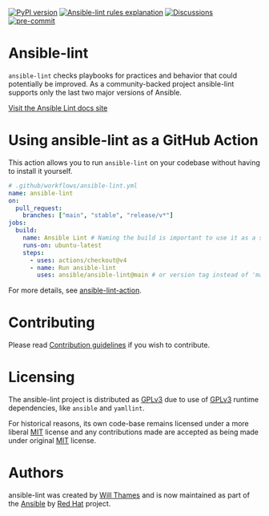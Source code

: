 [![PyPI version](https://img.shields.io/pypi/v/ansible-lint.svg)](https://pypi.org/project/ansible-lint)
[![Ansible-lint rules explanation](https://img.shields.io/badge/Ansible--lint-rules-blue.svg)](https://ansible.readthedocs.io/projects/lint/rules/)
[![Discussions](https://img.shields.io/badge/Discussions-gray.svg)](https://github.com/ansible/ansible-lint/discussions)
[![pre-commit](https://img.shields.io/badge/pre--commit-enabled-brightgreen?logo=pre-commit&logoColor=white)](https://github.com/pre-commit/pre-commit)

# Ansible-lint

`ansible-lint` checks playbooks for practices and behavior that could
potentially be improved. As a community-backed project ansible-lint supports
only the last two major versions of Ansible.

[Visit the Ansible Lint docs site](https://ansible.readthedocs.io/projects/lint/)

# Using ansible-lint as a GitHub Action

This action allows you to run `ansible-lint` on your codebase without having to
install it yourself.

```yaml
# .github/workflows/ansible-lint.yml
name: ansible-lint
on:
  pull_request:
    branches: ["main", "stable", "release/v*"]
jobs:
  build:
    name: Ansible Lint # Naming the build is important to use it as a status check
    runs-on: ubuntu-latest
    steps:
      - uses: actions/checkout@v4
      - name: Run ansible-lint
        uses: ansible/ansible-lint@main # or version tag instead of 'main'
```

For more details, see [ansible-lint-action].

# Contributing

Please read [Contribution guidelines] if you wish to contribute.

# Licensing

The ansible-lint project is distributed as [GPLv3] due to use of [GPLv3] runtime
dependencies, like `ansible` and `yamllint`.

For historical reasons, its own code-base remains licensed under a more liberal
[MIT] license and any contributions made are accepted as being made under
original [MIT] license.

# Authors

ansible-lint was created by [Will Thames] and is now maintained as part of the
[Ansible] by [Red Hat] project.

[ansible]: https://ansible.com
[contribution guidelines]: https://ansible-lint.readthedocs.io/contributing
[gplv3]: https://github.com/ansible/ansible-lint/blob/main/COPYING
[mit]:
  https://github.com/ansible/ansible-lint/blob/main/docs/licenses/LICENSE.mit.txt
[red hat]: https://redhat.com
[will thames]: https://github.com/willthames
[ansible-lint-action]:
  https://ansible-lint.readthedocs.io/installing/#installing-from-source-code
